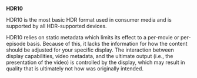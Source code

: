 **HDR10**<br>

HDR10 is the most basic HDR format used in consumer media and is supported by all HDR-supported devices.

HDR10 relies on static metadata which limits its effect to a per-movie or per-episode basis. Because of this, it lacks the information for how the content should be adjusted for your specific display. The interaction between display capabilities, video metadata, and the ultimate output (i.e., the presentation of the video) is controlled by the display, which may result in quality that is ultimately not how was originally intended.
